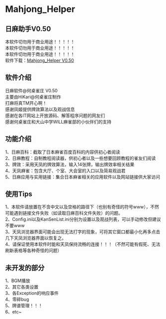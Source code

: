# Mahjong_Helper
## 日麻助手V0.50 ##
本软件切勿用于商业用途！！！！！</br>
本软件切勿用于商业用途！！！！！</br>
本软件切勿用于商业用途！！！！！</br>
软件下载：<a href="http://pan.baidu.com/s/1gfeCsgF">Mahjong_Helper V0.50</a>

软件介绍
---
日麻软件@何桌雀庄 V0.50</br>
主要由HiKari@何桌雀庄制作</br>
打麻将真TM开心啊！</br>
感谢凤姬提供牌效算法以及观战信息</br>
感谢在各IT网站上开放源码、解答程序问题的网友们</br>
感谢何桌雀庄和大山中学WILL麻雀部的小伙伴们的支持</br>


功能介绍
---
1、日麻百科：截取了日本麻雀百度百科的内容供初心者阅读</br>
2、日麻教程：自制教程阅读器，供初心者以及一些想要回顾教程的雀友们阅读</br>
3、牌效：采用天凤的牌效算法，输入14张牌，输出牌效率相关结果</br>
4、天凤麻雀：包含大厅、个室、大会室的入口以及简易观战君</br>
5、日麻应用与实用链接：集合日本麻雀相关的应用软件以及网站链接供大家访问</br>

使用Tips
---
1、本软件请放置在不含中文以及空格的路径下（也别有奇怪的符号www），不然可能遇到链接文件失败（如读取日麻百科文件失败）的问题。</br>
2、Config.ini以及KanSenList.ini分别为设置以及观战列表，可以手动修改但建议不要www</br>
3、天凤浏览器界面可能会出现无法打字的现象，可将其它窗口都最小化再多点击几下天凤浏览器界面以恢复之。</br>
4、请保证使用本软件时能和天凤保持流畅的连接！！！（不然可能有假死、无法刷新表格等各种奇怪的问题）</br>

未开发的部分
---
1、BGM播放</br>
2、其它各类设置</br>
3、各Exception的响应事件</br>
4、零碎bug</br>
5、牌谱管理！！！</br>
6、etc~</br>


